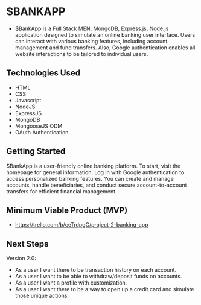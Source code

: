# $BANKAPP

- $BankApp is a Full Stack MEN, MongoDB, Express.js, Node.js application designed to simulate an online banking user interface. Users can interact with various banking features, including account management and fund transfers. Also, Google authentication enables all website interactions to be tailored to individual users.


## Technologies Used

- HTML
- CSS
- Javascript
- NodeJS
- ExpressJS
- MongoDB
- MongooseJS ODM
- OAuth Authentication

## Getting Started

$BankApp is a user-friendly online banking platform. To start, visit the homepage for general information. Log in with Google authentication to access personalized banking features. You can create and manage accounts, handle beneficiaries, and conduct secure account-to-account transfers for efficient financial management.

## Minimum Viable Product (MVP)

- https://trello.com/b/ceTrdpgC/project-2-banking-app


## Next Steps

Version 2.0:

- As a user I want there to be transaction history on each account.
- As a user I want to be able to withdraw/deposit funds on accounts.
- As a user I want a profile with customization.
- As a user I want there to be a way to open up a credit card and simulate those unique actions.

